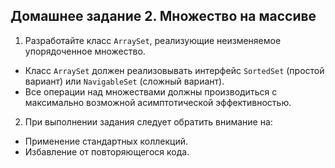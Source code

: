 ## Домашнее задание 2. Множество на массиве
1. Разработайте класс `ArraySet`, реализующие неизменяемое упорядоченное множество.  
* Класс `ArraySet` должен реализовывать интерфейс `SortedSet` (простой вариант) или `NavigableSet` (сложный вариант).  
* Все операции над множествами должны производиться с максимально возможной асимптотической эффективностью.  

2. При выполнении задания следует обратить внимание на:  
* Применение стандартных коллекций.  
* Избавление от повторяющегося кода.  
